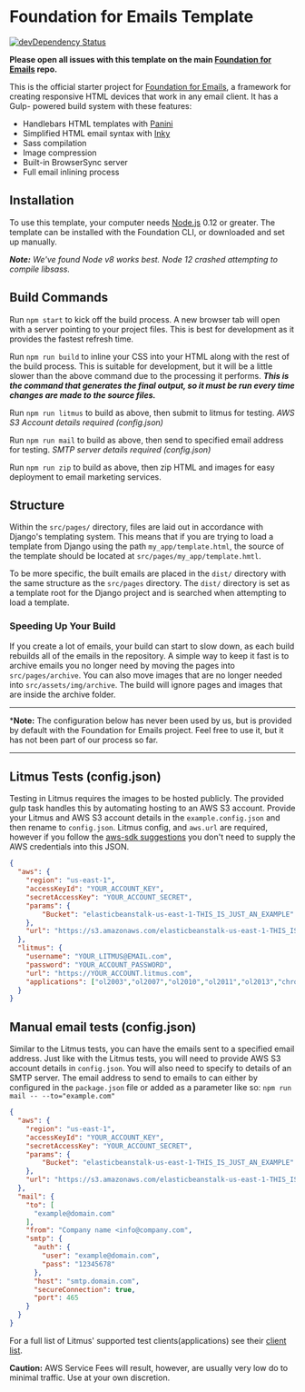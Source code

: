 # Foundation for Emails Template

[![devDependency Status](https://david-dm.org/zurb/foundation-emails-template/dev-status.svg)](https://david-dm.org/zurb/foundation-emails-template#info=devDependencies)

**Please open all issues with this template on the main
[Foundation for Emails](http://github.com/zurb/foundation-emails/issues)
repo.**

This is the official starter project for
[Foundation for Emails](http://foundation.zurb.com/emails), a framework for
creating responsive HTML devices that work in any email client. It has a Gulp-
powered build system with these features:

- Handlebars HTML templates with [Panini](http://github.com/zurb/panini)
- Simplified HTML email syntax with [Inky](http://github.com/zurb/inky)
- Sass compilation
- Image compression
- Built-in BrowserSync server
- Full email inlining process

## Installation

To use this template, your computer needs [Node.js](https://nodejs.org/en/)
0.12 or greater. The template can be installed with the Foundation CLI, or
downloaded and set up manually.

*__Note:__ We've found Node v8 works best. Node 12 crashed attempting to
compile libsass.*

## Build Commands

Run `npm start` to kick off the build process. A new browser tab will open with
a server pointing to your project files. This is best for development as it
provides the fastest refresh time.

Run `npm run build` to inline your CSS into your HTML along with the rest of
the build process. This is suitable for development, but it will be a little
slower than the above command due to the processing it performs. *__This is the
command that generates the final output, so it must be run every time changes
are made to the source files.__*

Run `npm run litmus` to build as above, then submit to litmus for testing. *AWS
S3 Account details required (config.json)*

Run `npm run mail` to build as above, then send to specified email address for
testing. *SMTP server details required (config.json)*

Run `npm run zip` to build as above, then zip HTML and images for easy
deployment to email marketing services. 

## Structure

Within the `src/pages/` directory, files are laid out in accordance with
Django's templating system. This means that if you are trying to load a
template from Django using the path `my_app/template.html`, the source of the
template should be located at `src/pages/my_app/template.hmtl`.

To be more specific, the built emails are placed in the `dist/` directory with
the same structure as the `src/pages` directory. The `dist/` directory is set
as a template root for the Django project and is searched when attempting to
load a template.


### Speeding Up Your Build

If you create a lot of emails, your build can start to slow down, as each build
rebuilds all of the emails in the repository. A simple way to keep it fast is
to archive emails you no longer need by moving the pages into
`src/pages/archive`. You can also move images that are no longer needed into
`src/assets/img/archive`. The build will ignore pages and images that are
inside the archive folder.

---

*__Note:__ The configuration below has never been used by us, but is provided
by default with the Foundation for Emails project. Feel free to use it, but it
has not been part of our process so far.

---

## Litmus Tests (config.json)

Testing in Litmus requires the images to be hosted publicly. The provided gulp
task handles this by automating hosting to an AWS S3 account. Provide your
Litmus and AWS S3 account details in the `example.config.json` and then rename
to `config.json`. Litmus config, and `aws.url` are required, however if you
follow the
[aws-sdk suggestions](http://docs.aws.amazon.com/AWSJavaScriptSDK/guide/node-configuring.html)
you don't need to supply the AWS credentials into this JSON.

```json
{
  "aws": {
    "region": "us-east-1",
    "accessKeyId": "YOUR_ACCOUNT_KEY",
    "secretAccessKey": "YOUR_ACCOUNT_SECRET",
    "params": {
        "Bucket": "elasticbeanstalk-us-east-1-THIS_IS_JUST_AN_EXAMPLE"
    },
    "url": "https://s3.amazonaws.com/elasticbeanstalk-us-east-1-THIS_IS_JUST_AN_EXAMPLE"
  },
  "litmus": {
    "username": "YOUR_LITMUS@EMAIL.com",
    "password": "YOUR_ACCOUNT_PASSWORD",
    "url": "https://YOUR_ACCOUNT.litmus.com",
    "applications": ["ol2003","ol2007","ol2010","ol2011","ol2013","chromegmailnew","chromeyahoo","appmail9","iphone5s","ipad","android4","androidgmailapp"]
  }
}
```

## Manual email tests (config.json)

Similar to the Litmus tests, you can have the emails sent to a specified email
address. Just like with the Litmus tests, you will need to provide AWS S3
account details in `config.json`. You will also need to specify to details of
an SMTP server. The email address to send to emails to can either by configured
in the `package.json` file or added as a parameter like so:
`npm run mail -- --to="example.com"`

```json
{
  "aws": {
    "region": "us-east-1",
    "accessKeyId": "YOUR_ACCOUNT_KEY",
    "secretAccessKey": "YOUR_ACCOUNT_SECRET",
    "params": {
        "Bucket": "elasticbeanstalk-us-east-1-THIS_IS_JUST_AN_EXAMPLE"
    },
    "url": "https://s3.amazonaws.com/elasticbeanstalk-us-east-1-THIS_IS_JUST_AN_EXAMPLE"
  },
  "mail": {
    "to": [
      "example@domain.com"
    ],
    "from": "Company name <info@company.com",
    "smtp": {
      "auth": {
        "user": "example@domain.com",
        "pass": "12345678"
      },
      "host": "smtp.domain.com",
      "secureConnection": true,
      "port": 465
    }
  }
}
```

For a full list of Litmus' supported test clients(applications) see their
[client list](https://litmus.com/emails/clients.xml).

**Caution:** AWS Service Fees will result, however, are usually very low do to
minimal traffic. Use at your own discretion.

